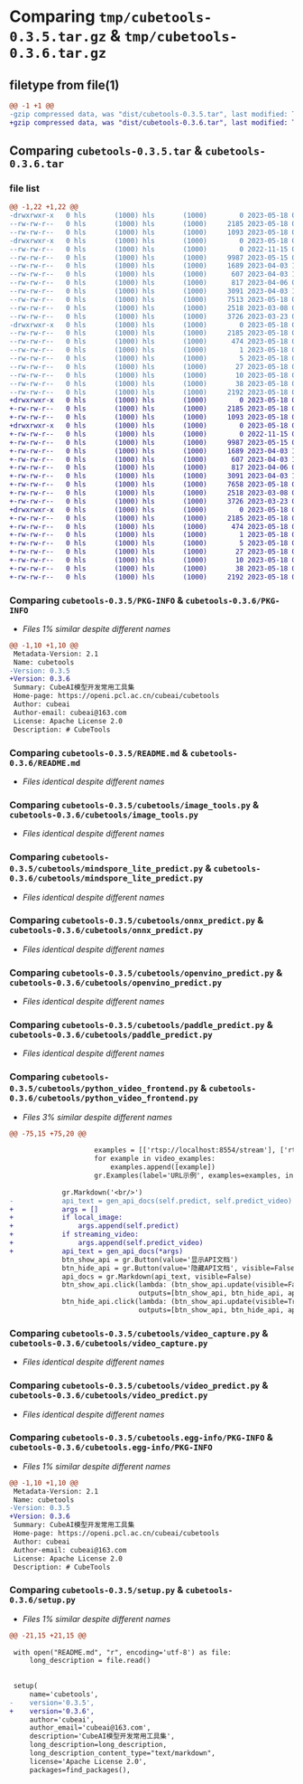 # Comparing `tmp/cubetools-0.3.5.tar.gz` & `tmp/cubetools-0.3.6.tar.gz`

## filetype from file(1)

```diff
@@ -1 +1 @@
-gzip compressed data, was "dist/cubetools-0.3.5.tar", last modified: Thu May 18 06:41:49 2023, max compression
+gzip compressed data, was "dist/cubetools-0.3.6.tar", last modified: Thu May 18 07:08:58 2023, max compression
```

## Comparing `cubetools-0.3.5.tar` & `cubetools-0.3.6.tar`

### file list

```diff
@@ -1,22 +1,22 @@
-drwxrwxr-x   0 hls       (1000) hls       (1000)        0 2023-05-18 06:41:49.000000 cubetools-0.3.5/
--rw-rw-r--   0 hls       (1000) hls       (1000)     2185 2023-05-18 06:41:49.000000 cubetools-0.3.5/PKG-INFO
--rw-rw-r--   0 hls       (1000) hls       (1000)     1093 2023-05-18 06:41:19.000000 cubetools-0.3.5/README.md
-drwxrwxr-x   0 hls       (1000) hls       (1000)        0 2023-05-18 06:41:49.000000 cubetools-0.3.5/cubetools/
--rw-rw-r--   0 hls       (1000) hls       (1000)        0 2022-11-15 06:16:42.000000 cubetools-0.3.5/cubetools/__init__.py
--rw-rw-r--   0 hls       (1000) hls       (1000)     9987 2023-05-15 01:24:04.000000 cubetools-0.3.5/cubetools/image_tools.py
--rw-rw-r--   0 hls       (1000) hls       (1000)     1689 2023-04-03 13:20:28.000000 cubetools-0.3.5/cubetools/mindspore_lite_predict.py
--rw-rw-r--   0 hls       (1000) hls       (1000)      607 2023-04-03 13:20:28.000000 cubetools-0.3.5/cubetools/onnx_predict.py
--rw-rw-r--   0 hls       (1000) hls       (1000)      817 2023-04-06 07:12:09.000000 cubetools-0.3.5/cubetools/openvino_predict.py
--rw-rw-r--   0 hls       (1000) hls       (1000)     3091 2023-04-03 13:20:28.000000 cubetools-0.3.5/cubetools/paddle_predict.py
--rw-rw-r--   0 hls       (1000) hls       (1000)     7513 2023-05-18 06:41:19.000000 cubetools-0.3.5/cubetools/python_video_frontend.py
--rw-rw-r--   0 hls       (1000) hls       (1000)     2518 2023-03-08 07:16:48.000000 cubetools-0.3.5/cubetools/video_capture.py
--rw-rw-r--   0 hls       (1000) hls       (1000)     3726 2023-03-23 06:14:20.000000 cubetools-0.3.5/cubetools/video_predict.py
-drwxrwxr-x   0 hls       (1000) hls       (1000)        0 2023-05-18 06:41:49.000000 cubetools-0.3.5/cubetools.egg-info/
--rw-rw-r--   0 hls       (1000) hls       (1000)     2185 2023-05-18 06:41:49.000000 cubetools-0.3.5/cubetools.egg-info/PKG-INFO
--rw-rw-r--   0 hls       (1000) hls       (1000)      474 2023-05-18 06:41:49.000000 cubetools-0.3.5/cubetools.egg-info/SOURCES.txt
--rw-rw-r--   0 hls       (1000) hls       (1000)        1 2023-05-18 06:41:49.000000 cubetools-0.3.5/cubetools.egg-info/dependency_links.txt
--rw-rw-r--   0 hls       (1000) hls       (1000)        5 2023-05-18 06:41:49.000000 cubetools-0.3.5/cubetools.egg-info/entry_points.txt
--rw-rw-r--   0 hls       (1000) hls       (1000)       27 2023-05-18 06:41:49.000000 cubetools-0.3.5/cubetools.egg-info/requires.txt
--rw-rw-r--   0 hls       (1000) hls       (1000)       10 2023-05-18 06:41:49.000000 cubetools-0.3.5/cubetools.egg-info/top_level.txt
--rw-rw-r--   0 hls       (1000) hls       (1000)       38 2023-05-18 06:41:49.000000 cubetools-0.3.5/setup.cfg
--rw-rw-r--   0 hls       (1000) hls       (1000)     2192 2023-05-18 06:41:19.000000 cubetools-0.3.5/setup.py
+drwxrwxr-x   0 hls       (1000) hls       (1000)        0 2023-05-18 07:08:58.000000 cubetools-0.3.6/
+-rw-rw-r--   0 hls       (1000) hls       (1000)     2185 2023-05-18 07:08:58.000000 cubetools-0.3.6/PKG-INFO
+-rw-rw-r--   0 hls       (1000) hls       (1000)     1093 2023-05-18 06:45:24.000000 cubetools-0.3.6/README.md
+drwxrwxr-x   0 hls       (1000) hls       (1000)        0 2023-05-18 07:08:58.000000 cubetools-0.3.6/cubetools/
+-rw-rw-r--   0 hls       (1000) hls       (1000)        0 2022-11-15 06:16:42.000000 cubetools-0.3.6/cubetools/__init__.py
+-rw-rw-r--   0 hls       (1000) hls       (1000)     9987 2023-05-15 01:24:04.000000 cubetools-0.3.6/cubetools/image_tools.py
+-rw-rw-r--   0 hls       (1000) hls       (1000)     1689 2023-04-03 13:20:28.000000 cubetools-0.3.6/cubetools/mindspore_lite_predict.py
+-rw-rw-r--   0 hls       (1000) hls       (1000)      607 2023-04-03 13:20:28.000000 cubetools-0.3.6/cubetools/onnx_predict.py
+-rw-rw-r--   0 hls       (1000) hls       (1000)      817 2023-04-06 07:12:09.000000 cubetools-0.3.6/cubetools/openvino_predict.py
+-rw-rw-r--   0 hls       (1000) hls       (1000)     3091 2023-04-03 13:20:28.000000 cubetools-0.3.6/cubetools/paddle_predict.py
+-rw-rw-r--   0 hls       (1000) hls       (1000)     7658 2023-05-18 07:07:26.000000 cubetools-0.3.6/cubetools/python_video_frontend.py
+-rw-rw-r--   0 hls       (1000) hls       (1000)     2518 2023-03-08 07:16:48.000000 cubetools-0.3.6/cubetools/video_capture.py
+-rw-rw-r--   0 hls       (1000) hls       (1000)     3726 2023-03-23 06:14:20.000000 cubetools-0.3.6/cubetools/video_predict.py
+drwxrwxr-x   0 hls       (1000) hls       (1000)        0 2023-05-18 07:08:58.000000 cubetools-0.3.6/cubetools.egg-info/
+-rw-rw-r--   0 hls       (1000) hls       (1000)     2185 2023-05-18 07:08:58.000000 cubetools-0.3.6/cubetools.egg-info/PKG-INFO
+-rw-rw-r--   0 hls       (1000) hls       (1000)      474 2023-05-18 07:08:58.000000 cubetools-0.3.6/cubetools.egg-info/SOURCES.txt
+-rw-rw-r--   0 hls       (1000) hls       (1000)        1 2023-05-18 07:08:58.000000 cubetools-0.3.6/cubetools.egg-info/dependency_links.txt
+-rw-rw-r--   0 hls       (1000) hls       (1000)        5 2023-05-18 07:08:58.000000 cubetools-0.3.6/cubetools.egg-info/entry_points.txt
+-rw-rw-r--   0 hls       (1000) hls       (1000)       27 2023-05-18 07:08:58.000000 cubetools-0.3.6/cubetools.egg-info/requires.txt
+-rw-rw-r--   0 hls       (1000) hls       (1000)       10 2023-05-18 07:08:58.000000 cubetools-0.3.6/cubetools.egg-info/top_level.txt
+-rw-rw-r--   0 hls       (1000) hls       (1000)       38 2023-05-18 07:08:58.000000 cubetools-0.3.6/setup.cfg
+-rw-rw-r--   0 hls       (1000) hls       (1000)     2192 2023-05-18 07:07:27.000000 cubetools-0.3.6/setup.py
```

### Comparing `cubetools-0.3.5/PKG-INFO` & `cubetools-0.3.6/PKG-INFO`

 * *Files 1% similar despite different names*

```diff
@@ -1,10 +1,10 @@
 Metadata-Version: 2.1
 Name: cubetools
-Version: 0.3.5
+Version: 0.3.6
 Summary: CubeAI模型开发常用工具集
 Home-page: https://openi.pcl.ac.cn/cubeai/cubetools
 Author: cubeai
 Author-email: cubeai@163.com
 License: Apache License 2.0
 Description: # CubeTools
```

### Comparing `cubetools-0.3.5/README.md` & `cubetools-0.3.6/README.md`

 * *Files identical despite different names*

### Comparing `cubetools-0.3.5/cubetools/image_tools.py` & `cubetools-0.3.6/cubetools/image_tools.py`

 * *Files identical despite different names*

### Comparing `cubetools-0.3.5/cubetools/mindspore_lite_predict.py` & `cubetools-0.3.6/cubetools/mindspore_lite_predict.py`

 * *Files identical despite different names*

### Comparing `cubetools-0.3.5/cubetools/onnx_predict.py` & `cubetools-0.3.6/cubetools/onnx_predict.py`

 * *Files identical despite different names*

### Comparing `cubetools-0.3.5/cubetools/openvino_predict.py` & `cubetools-0.3.6/cubetools/openvino_predict.py`

 * *Files identical despite different names*

### Comparing `cubetools-0.3.5/cubetools/paddle_predict.py` & `cubetools-0.3.6/cubetools/paddle_predict.py`

 * *Files identical despite different names*

### Comparing `cubetools-0.3.5/cubetools/python_video_frontend.py` & `cubetools-0.3.6/cubetools/python_video_frontend.py`

 * *Files 3% similar despite different names*

```diff
@@ -75,15 +75,20 @@
 
                     examples = [['rtsp://localhost:8554/stream'], ['rtmp://localhost/stream/live']]
                     for example in video_examples:
                         examples.append([example])
                     gr.Examples(label='URL示例', examples=examples, inputs=[self.url])
 
             gr.Markdown('<br/>')
-            api_text = gen_api_docs(self.predict, self.predict_video)
+            args = []
+            if local_image:
+                args.append(self.predict)
+            if streaming_video:
+                args.append(self.predict_video)
+            api_text = gen_api_docs(*args)
             btn_show_api = gr.Button(value='显示API文档')
             btn_hide_api = gr.Button(value='隐藏API文档', visible=False)
             api_docs = gr.Markdown(api_text, visible=False)
             btn_show_api.click(lambda: (btn_show_api.update(visible=False), btn_hide_api.update(visible=True), api_docs.update(visible=True)),
                                outputs=[btn_show_api, btn_hide_api, api_docs])
             btn_hide_api.click(lambda: (btn_show_api.update(visible=True), btn_hide_api.update(visible=False), api_docs.update(visible=False)),
                                outputs=[btn_show_api, btn_hide_api, api_docs])
```

### Comparing `cubetools-0.3.5/cubetools/video_capture.py` & `cubetools-0.3.6/cubetools/video_capture.py`

 * *Files identical despite different names*

### Comparing `cubetools-0.3.5/cubetools/video_predict.py` & `cubetools-0.3.6/cubetools/video_predict.py`

 * *Files identical despite different names*

### Comparing `cubetools-0.3.5/cubetools.egg-info/PKG-INFO` & `cubetools-0.3.6/cubetools.egg-info/PKG-INFO`

 * *Files 1% similar despite different names*

```diff
@@ -1,10 +1,10 @@
 Metadata-Version: 2.1
 Name: cubetools
-Version: 0.3.5
+Version: 0.3.6
 Summary: CubeAI模型开发常用工具集
 Home-page: https://openi.pcl.ac.cn/cubeai/cubetools
 Author: cubeai
 Author-email: cubeai@163.com
 License: Apache License 2.0
 Description: # CubeTools
```

### Comparing `cubetools-0.3.5/setup.py` & `cubetools-0.3.6/setup.py`

 * *Files 1% similar despite different names*

```diff
@@ -21,15 +21,15 @@
 
 with open("README.md", "r", encoding='utf-8') as file:
     long_description = file.read()
 
 
 setup(
     name='cubetools',
-    version='0.3.5',
+    version='0.3.6',
     author='cubeai',
     author_email='cubeai@163.com',
     description='CubeAI模型开发常用工具集',
     long_description=long_description,
     long_description_content_type="text/markdown",
     license='Apache License 2.0',
     packages=find_packages(),
```

